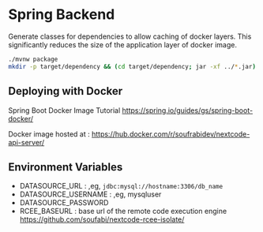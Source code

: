 # Spring Backend

Generate classes for dependencies to allow caching of docker layers. This significantly reduces the size of the application layer of docker image.
```sh
./mvnw package
mkdir -p target/dependency && (cd target/dependency; jar -xf ../*.jar)
```

## Deploying with Docker

Spring Boot Docker Image Tutorial <https://spring.io/guides/gs/spring-boot-docker/>

Docker image hosted at : <https://hub.docker.com/r/soufrabidev/nextcode-api-server/>

## Environment Variables

- DATASOURCE_URL
: ,eg, `jdbc:mysql://hostname:3306/db_name`
- DATASOURCE_USERNAME
: ,eg, mysqluser
- DATASOURCE_PASSWORD
- RCEE_BASEURL
: base url of the remote code execution engine <https://github.com/soufabi/nextcode-rcee-isolate/>

